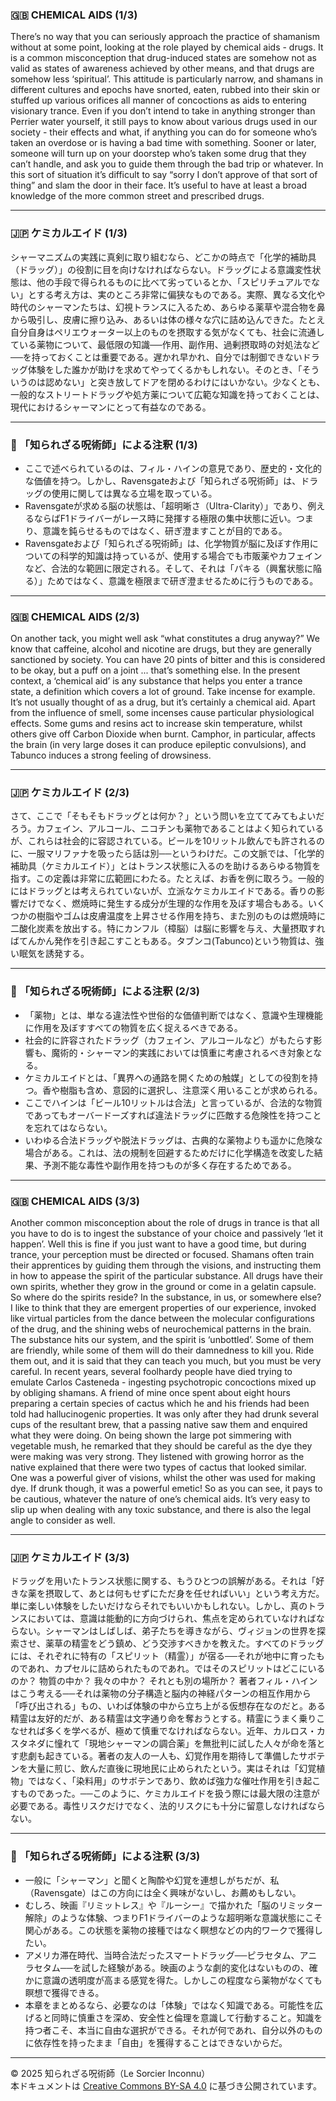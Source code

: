 ### 🇬🇧 CHEMICAL AIDS (1/3)

There’s no way that you can seriously approach the practice of shamanism without at some point, looking at the role played by chemical aids - drugs. It is a common misconception that drug-induced states are somehow not as valid as states of awareness achieved by other means, and that drugs are somehow less ‘spiritual’. This attitude is particularly narrow, and shamans in different cultures and epochs have snorted, eaten, rubbed into their skin or stuffed up various orifices all manner of concoctions as aids to entering visionary trance. Even if you don’t intend to take in anything stronger than Perrier water yourself, it still pays to know about various drugs used in our society - their effects and what, if anything you can do for someone who’s taken an overdose or is having a bad time with something. Sooner or later, someone will turn up on your doorstep who’s taken some drug that they can’t handle, and ask you to guide them through the bad trip or whatever. In this sort of situation it’s difficult to say “sorry I don’t approve of that sort of thing” and slam the door in their face. It’s useful to have at least a broad knowledge of the more common street and prescribed drugs.

---

### 🇯🇵 ケミカルエイド (1/3)

シャーマニズムの実践に真剣に取り組むなら、どこかの時点で「化学的補助具（ドラッグ）」の役割に目を向けなければならない。ドラッグによる意識変性状態は、他の手段で得られるものに比べて劣っているとか、「スピリチュアルでない」とする考え方は、実のところ非常に偏狭なものである。実際、異なる文化や時代のシャーマンたちは、幻視トランスに入るため、あらゆる薬草や混合物を鼻から吸引し、皮膚に擦り込み、あるいは体の様々な穴に詰め込んできた。たとえ自分自身はペリエウォーター以上のものを摂取する気がなくても、社会に流通している薬物について、最低限の知識──作用、副作用、過剰摂取時の対処法など──を持っておくことは重要である。遅かれ早かれ、自分では制御できないドラッグ体験をした誰かが助けを求めてやってくるかもしれない。そのとき、「そういうのは認めない」と突き放してドアを閉めるわけにはいかない。少なくとも、一般的なストリートドラッグや処方薬について広範な知識を持っておくことは、現代におけるシャーマンにとって有益なのである。

---

### 🐌 「知られざる呪術師」による注釈 (1/3)

- ここで述べられているのは、フィル・ハインの意見であり、歴史的・文化的な価値を持つ。しかし、Ravensgateおよび「知られざる呪術師」は、ドラッグの使用に関しては異なる立場を取っている。
- Ravensgateが求める脳の状態は、「超明晰さ（Ultra-Clarity）」であり、例えるならばF1ドライバーがレース時に発揮する極限の集中状態に近い。つまり、意識を鈍らせるものではなく、研ぎ澄ますことが目的である。
- Ravensgateおよび「知られざる呪術師」は、化学物質が脳に及ぼす作用についての科学的知識は持っているが、使用する場合でも市販薬やカフェインなど、合法的な範囲に限定される。そして、それは「パキる（興奮状態に陥る）」ためではなく、意識を極限まで研ぎ澄ませるために行うものである。

---

### 🇬🇧 CHEMICAL AIDS (2/3)

On another tack, you might well ask “what constitutes a drug anyway?” We know that caffeine, alcohol and nicotine are drugs, but they are generally sanctioned by society. You can have 20 pints of bitter and this is considered to be okay, but a puff on a joint ... that’s something else. In the present context, a ‘chemical aid’ is any substance that helps you enter a trance state, a definition which covers a lot of ground. Take incense for example. It’s not usually thought of as a drug, but it’s certainly a chemical aid. Apart from the influence of smell, some incenses cause particular physiological effects. Some gums and resins act to increase skin temperature, whilst others give off Carbon Dioxide when burnt. Camphor, in particular, affects the brain (in very large doses it can produce epileptic convulsions), and Tabunco induces a strong feeling of drowsiness.

---

### 🇯🇵 ケミカルエイド (2/3)

さて、ここで「そもそもドラッグとは何か？」という問いを立ててみてもよいだろう。カフェイン、アルコール、ニコチンも薬物であることはよく知られているが、これらは社会的に容認されている。ビールを10リットル飲んでも許されるのに、一服マリファナを吸ったら話は別──というわけだ。この文脈では、「化学的補助具（ケミカルエイド）」とはトランス状態に入るのを助けるあらゆる物質を指す。この定義は非常に広範囲にわたる。たとえば、お香を例に取ろう。一般的にはドラッグとは考えられていないが、立派なケミカルエイドである。香りの影響だけでなく、燃焼時に発生する成分が生理的な作用を及ぼす場合もある。いくつかの樹脂やゴムは皮膚温度を上昇させる作用を持ち、また別のものは燃焼時に二酸化炭素を放出する。特にカンフル（樟脳）は脳に影響を与え、大量摂取すればてんかん発作を引き起こすこともある。タブンコ(Tabunco)という物質は、強い眠気を誘発する。

---

### 🐌 「知られざる呪術師」による注釈 (2/3)

- 「薬物」とは、単なる違法性や世俗的な価値判断ではなく、意識や生理機能に作用を及ぼすすべての物質を広く捉えるべきである。
- 社会的に許容されたドラッグ（カフェイン、アルコールなど）がもたらす影響も、魔術的・シャーマン的実践においては慎重に考慮されるべき対象となる。
- ケミカルエイドとは、「異界への通路を開くための触媒」としての役割を持つ。香や樹脂も含め、意図的に選択し、注意深く用いることが求められる。
- ここでハインは「ビール10リットルは合法」と言っているが、合法的な物質であってもオーバードーズすれば違法ドラッグに匹敵する危険性を持つことを忘れてはならない。
- いわゆる合法ドラッグや脱法ドラッグは、古典的な薬物よりも遥かに危険な場合がある。これは、法の規制を回避するためだけに化学構造を改変した結果、予測不能な毒性や副作用を持つものが多く存在するためである。

---
### 🇬🇧 CHEMICAL AIDS (3/3)

Another common misconception about the role of drugs in trance is that all you have to do is to ingest the substance of your choice and passively ‘let it happen’. Well this is fine if you just want to have a good time, but during trance, your perception must be directed or focused. Shamans often train their apprentices by guiding them through the visions, and instructing them in how to appease the spirit of the particular substance. All drugs have their own spirits, whether they grow in the ground or come in a gelatin capsule. So where do the spirits reside? In the substance, in us, or somewhere else? I like to think that they are emergent properties of our experience, invoked like virtual particles from the dance between the molecular configurations of the drug, and the shining webs of neurochemical patterns in the brain. The substance hits our system, and the spirit is ‘unbottled’. Some of them are friendly, while some of them will do their damnedness to kill you. Ride them out, and it is said that they can teach you much, but you must be very careful. In recent years, several foolhardy people have died trying to emulate Carlos Casteneda - ingesting psychotropic concoctions mixed up by obliging shamans. A friend of mine once spent about eight hours preparing a certain species of cactus which he and his friends had been told had hallucinogenic properties. It was only after they had
drunk several cups of the resultant brew, that a passing native saw them and enquired what they were doing. On being shown the large
pot simmering with vegetable mush, he remarked that they should be careful as the dye they were making was very strong. They listened with growing horror as the native explained that there were two types of cactus that looked similar. One was a powerful giver of visions, whilst the other was used for making dye. If drunk though, it was a powerful emetic! So as you can see, it pays to be cautious, whatever the nature of one’s chemical aids. It’s very easy to slip up when dealing with any toxic substance, and there is also the legal angle to consider as well.

---

### 🇯🇵 ケミカルエイド (3/3)

ドラッグを用いたトランス状態に関する、もうひとつの誤解がある。それは「好きな薬を摂取して、あとは何もせずにただ身を任せればいい」という考え方だ。単に楽しい体験をしたいだけならそれでもいいかもしれない。しかし、真のトランスにおいては、意識は能動的に方向づけられ、焦点を定められていなければならない。シャーマンはしばしば、弟子たちを導きながら、ヴィジョンの世界を探索させ、薬草の精霊をどう鎮め、どう交渉すべきかを教えた。すべてのドラッグには、それぞれに特有の「スピリット（精霊）」が宿る──それが地中に育ったものであれ、カプセルに詰められたものであれ。ではそのスピリットはどこにいるのか？ 物質の中か？ 我々の中か？ それとも別の場所か？ 著者フィル・ハインはこう考える──それは薬物の分子構造と脳内の神経パターンの相互作用から「呼び出される」もの、いわば体験の中から立ち上がる仮想存在なのだと。ある精霊は友好的だが、ある精霊は文字通り命を奪おうとする。精霊にうまく乗りこなせれば多くを学べるが、極めて慎重でなければならない。近年、カルロス・カスタネダに憧れて「現地シャーマンの調合薬」を無批判に試した人々が命を落とす悲劇も起きている。著者の友人の一人も、幻覚作用を期待して準備したサボテンを大量に煎じ、飲んだ直後に現地民に止められたという。実はそれは「幻覚植物」ではなく、「染料用」のサボテンであり、飲めば強力な催吐作用を引き起こすものであった。──このように、ケミカルエイドを扱う際には最大限の注意が必要である。毒性リスクだけでなく、法的リスクにも十分に留意しなければならない。

---

### 🐌 「知られざる呪術師」による注釈 (3/3)

- 一般に「シャーマン」と聞くと陶酔や幻覚を連想しがちだが、私（Ravensgate）はこの方向には全く興味がないし、お薦めもしない。
- むしろ、映画『リミットレス』や『ルーシー』で描かれた「脳のリミッター解除」のような体験、つまりF1ドライバーのような超明晰な意識状態にこそ関心がある。この状態を薬物の接種ではなく瞑想などの内的ワークで獲得したい。
- アメリカ滞在時代、当時合法だったスマートドラッグ──ピラセタム、アニラセタム──を試した経験がある。映画のような劇的変化はないものの、確かに意識の透明度が高まる感覚を得た。しかしこの程度なら薬物がなくても瞑想で獲得できる。
- 本章をまとめるなら、必要なのは「体験」ではなく知識である。可能性を広げると同時に慎重さを深め、安全性と倫理を意識して行動すること。知識を持つ者こそ、本当に自由な選択ができる。それが何であれ、自分以外のものに依存性を持ったまま「自由」を獲得することはできないからだ。

---

© 2025 知られざる呪術師（Le Sorcier Inconnu）  
本ドキュメントは [Creative Commons BY-SA 4.0](https://creativecommons.org/licenses/by-sa/4.0/deed.ja) に基づき公開されています。


